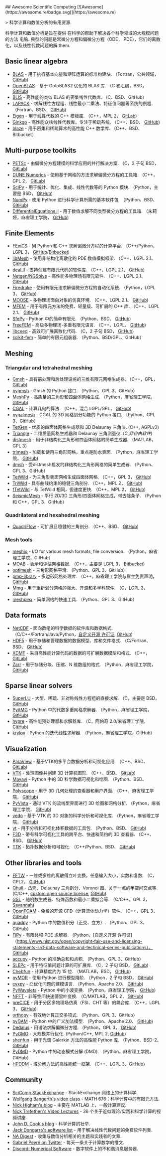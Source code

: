 <div class="github-widget" data-repo="nschloe/awesome-scientific-computing"></div>
<script async src="https://pagead2.googlesyndication.com/pagead/js/adsbygoogle.js"></script><ins class="adsbygoogle" style="display:block" data-ad-client="ca-pub-6890694312814945" data-ad-slot="5473692530" data-ad-format="auto"  data-full-width-responsive="true"></ins><script>(adsbygoogle = window.adsbygoogle || []).push({});</script>
## Awesome Scientific Computing [![Awesome](https://awesome.re/badge.svg)](https://awesome.re)


&gt; 科学计算和数值分析的有用资源.

科学计算和数值分析是旨在提供
在科学的帮助下解决各个科学领域的大规模问题的方法
电脑. 典型的问题是常微分方程和偏微分方程（ODE，
PDE），它们的离散化，以及线性代数问题的解
them.



## Basic linear algebra

- [BLAS](https://www.netlib.org/blas/) - 用于执行基本向量和矩阵运算的标准构建块.
  （Fortran，公共领域， [GitHub](https://github.com/Reference-LAPACK/lapack/tree/master/BLAS))
- [OpenBLAS](https://www.openblas.net) - 基于 GotoBLAS2 优化的 BLAS 库.
  （C 和汇编，BSD， [GitHub](https://github.com/xianyi/OpenBLAS))
- [BLIS](https://github.com/flame/blis) - 高性能的类似 BLAS 的密集线性代数库.
  （C、BSD、GitHub）
- [LAPACK](https://www.netlib.org/lapack/) - 求解线性方程组、线性最小二乘法、特征值问题等系统的例程.
  （Fortran、BSD、 [GitHub](https://github.com/Reference-LAPACK/lapack))
- [Eigen](https://eigen.tuxfamily.org/index.php?title=Main_Page) - 用于线性代数的 C++ 模板库.
  （C++，MPL 2， [GitLab](https://gitlab.com/libeigen/eigen))
- [Ginkgo](https://ginkgo-project.github.io/) - 高性能众核线性代数库，专注于稀疏系统.
  （C++、BSD、 [GitHub](https://github.com/ginkgo-project/ginkgo))
- [blaze](https://bitbucket.org/blaze-lib/blaze) - 用于密集和稀疏算术的高性能 C++ 数学库.
  （C++、BSD、Bitbucket）

## Multi-purpose toolkits

- [PETSc](https://www.mcs.anl.gov/petsc/) - 由偏微分方程建模的科学应用的并行解决方案.
  （C，2 子句 BSD， [GitLab](https://gitlab.com/petsc/petsc))
- [DUNE Numerics](https://www.dune-project.org) - 使用基于网格的方法求解偏微分方程的工具箱.
  （C++，GPL 2， [GitLab](https://gitlab.dune-project.org/core/))
- [SciPy](https://scipy.org) - 用于统计、优化、集成、线性代数等的 Python 模块.
  （Python，主要是 BSD， [GitHub](https://github.com/scipy/scipy/))
- [NumPy](https://numpy.org/) - 使用 Python 进行科学计算所需的基本软件包.
  （Python、BSD、 [GitHub](https://github.com/numpy/numpy))
- [DifferentialEquations.jl](https://diffeq.sciml.ai/)  - 用于数值求解不同类型微分方程的工具箱.  （朱莉娅，麻省理工学院， [GitHub](https://github.com/SciML/DifferentialEquations.jl))

## Finite Elements

- [FEniCS](https://fenicsproject.org) - 用 Python 和 C++ 求解偏微分方程的计算平台.
  （C++/Python，LGPL 3， [GitHub](https://github.com/FEniCS)/[Bitbucket](https://bitbucket.org/fenics-project/))
- [libMesh](https://libmesh.github.io) - 使用非结构化离散化的 PDE 数值模拟框架.
  （C++、LGPL 2.1、 [GitHub](https://github.com/libMesh/libmesh))
- [deal.II](https://dealii.org) - 支持创建有限元代码的软件库.
  （C++、LGPL 2.1、 [GitHub](https://github.com/dealii/dealii))
- [Netgen/NGSolve](https://ngsolve.org) - 高性能多物理场有限元软件.
  （C++、LGPL 2.1、 [GitHub](https://github.com/NGSolve/netgen))
- [Firedrake](https://www.firedrakeproject.org) - 使用有限元法求解偏微分方程的自动化系统.
  （Python，LGPL 3， [GitHub](https://github.com/firedrakeproject/firedrake))
- [MOOSE](https://mooseframework.inl.gov/) - 多物理场面向对象的仿真环境.
  （C++、LGPL 2.1、 [GitHub](https://github.com/idaholab/moose))
- [MFEM](https://mfem.org) - 用于有限元方法的免费、轻量级、可扩展的 C++ 库.
  （C++、LGPL 2.1、 [GitHub](https://github.com/mfem/mfem))
- [SfePy](https://sfepy.org) - Python 中的简单有限元.
  （Python、BSD、 [GitHub](https://github.com/sfepy/sfepy))
- [FreeFEM](https://freefem.org) - 高级多物理场-多重有限元语言.
  （C++、LGPL、 [GitHub](https://github.com/FreeFem))
- [libceed](https://libceed.readthedocs.io/en/latest/index.html) - 高效可扩展离散化代码.
  （C，2 子句 BSD， [GitHub](https://github.com/CEED/libCEED))
- [scikit-fem](https://github.com/kinnala/scikit-fem) - 简单的有限元组装器.
  （Python、BSD/GPL、GitHub）

## Meshing

### Triangular and tetrahedral meshing

- [Gmsh](https://gmsh.info) - 具有前处理和后处理设施的三维有限元网格生成器.
  （C++，GPL， [GitLab](https://gitlab.onelab.info/gmsh/gmsh))
- [pygmsh](https://github.com/nschloe/pygmsh) - Gmsh 的 Python 接口.
  （Python、GPL 3、GitHub）
- [MeshPy](https://mathema.tician.de/software/meshpy/) - 高质量的三角形和四面体网格生成.
  （Python，麻省理工学院， [GitHub](https://github.com/inducer/meshpy))
- [CGAL](https://www.cgal.org) - 计算几何的算法.
  （C++，混合 LGPL/GPL， [GitHub](https://github.com/CGAL/cgal))
- [pygalmesh](https://github.com/nschloe/pygalmesh) - CGAL 的 3D 网格划分功能的 Python 接口.
  （Python、GPL 3、GitHub）
- [TetGen](https://www.wias-berlin.de/software/index.jsp?id=TetGen) - 优质的四面体网格生成器和 3D Delaunay 三角仪.
  (C++, AGPLv3)
- [Triangle](https://www.cs.cmu.edu/~quake/triangle.html) - 二维质量网格生成器和 Delaunay 三角测量仪.
  (C,_非自由软件_)
- [distmesh](http://persson.berkeley.edu/distmesh/) - 用于非结构化三角形和四面体网格的简单生成器.
  （MATLAB，GPL 3）
- [trimesh](https://trimsh.org/) - 加载和使用三角形网格，重点是防水表面.
  （Python，麻省理工学院， [GitHub](https://github.com/mikedh/trimesh))
- [dmsh](https://github.com/nschloe/dmsh) - 受distmesh启发的非结构化三角形网格的简单生成器.
  （Python、GPL 3、GitHub）
- [TetWild](https://cs.nyu.edu/~yixinhu/tetwild.pdf) - 为三角形表面网格生成四面体网格.
  （C++，GPL 3， [GitHub](https://github.com/Yixin-Hu/TetWild))
- [TriWild](https://cims.nyu.edu/gcl/papers/2019-TriWild.pdf) - 具有曲线约束的稳健三角剖分.
  （C++，MPL 2， [GitHub](https://github.com/wildmeshing/TriWild))
- [fTetWild](https://arxiv.org/abs/1908.03581) - 与 TetWild 相同，但速度更快.
  （C++，MPL 2， [GitHub](https://github.com/wildmeshing/fTetWild))
- [SeismicMesh](https://github.com/krober10nd/SeismicMesh) - 平行 2D/3D 三角形/四面体网格生成，带去除条子.
  （Python 和 C++，GPL 3，GitHub）

### Quadrilateral and hexahedral meshing

- [QuadriFlow](https://stanford.edu/~jingweih/papers/quadriflow/) - 可扩展且稳健的三角剖分.
  （C++、BSD、 [GitHub](https://github.com/hjwdzh/QuadriFlow))

### Mesh tools

- [meshio](https://github.com/nschloe/meshio) - I/O for various mesh formats, file conversion.
  （Python，麻省理工学院，GitHub）
- [MOAB](https://sigma.mcs.anl.gov/moab-library/) - 表示和评估网格数据.
  （C++，主要是 LGPL 3， [Bitbucket](https://bitbucket.org/fathomteam/moab/))
- [optimesh](https://github.com/nschloe/optimesh) - 三角形网格平滑.
  （Python、GPL 3、GitHub）
- [pmp-library](https://www.pmp-library.org/) - 多边形网格处理库.
  （C++，麻省理工学院与雇主免责声明， [GitHub](https://github.com/pmp-library/pmp-library/))
- [Mmg](https://www.mmgtools.org/) - 用于重新划分网格的强大、开源和多学科软件.
  （C，LGPL 3， [GitHub](https://github.com/MmgTools/mmg))
- [meshplex](https://github.com/nschloe/meshplex) - 简单网格的快速工具.
  （Python、GPL 3、GitHub）

## Data formats

- [NetCDF](https://www.unidata.ucar.edu/software/netcdf/) - 面向数组的科学数据的软件库和数据格式.
  （C/C++/Fortran/Java/Python，[自定义开源
  许可证](https://www.unidata.ucar.edu/software/netcdf/copyright.html),
  [GitHub](https://github.com/Unidata/netcdf-c/))
- [HDF5](https://support.hdfgroup.org/HDF5/) - 用于存储和管理数据的数据模型、库和文件格式.
  （C/Fortran、BSD、 [GitHub](https://github.com/HDFGroup/hdf5))
- [XDMF](https://xdmf.org/index.php/Main_Page) - 来自高性能计算代码的数据的可扩展数据模型和格式.
  （C++， [GitLab](https://gitlab.kitware.com/xdmf/xdmf))
- [Zarr](https://zarr.readthedocs.io/en/stable/) - 用于存储分块、压缩、N 维数组的格式.
  （Python，麻省理工学院， [GitHub](https://github.com/zarr-developers/zarr-python))

## Sparse linear solvers

- [SuperLU](https://portal.nersc.gov/project/sparse/superlu/) - 大型、稀疏、非对称线性方程组的直接求解.
  （C，主要是 BSD， [GitHub](https://github.com/xiaoyeli/superlu))
- [PyAMG](https://pyamg.github.io) - Python 中的代数多重网格求解器.
  （Python，麻省理工学院， [GitHub](https://github.com/pyamg/pyamg))
- [hypre](https://computing.llnl.gov/projects/hypre-scalable-linear-solvers-multigrid-methods) - 高性能预处理器和求解器库.
  （C，阿帕奇 2.0/麻省理工学院， [GitHub](https://github.com/hypre-space/hypre))
- [krylov](https://github.com/nschloe/krylov) - Python 的迭代线性求解器.
  （Python，麻省理工学院，GitHub）

## Visualization

- [ParaView](https://www.paraview.org) - 基于VTK的多平台数据分析和可视化应用.
  （C++、BSD、 [GitLab](https://gitlab.kitware.com/paraview/paraview))
- [VTK](https://vtk.org/) - 处理图像并创建 3D 计算机图形.
  （C++、BSD、 [GitLab](https://gitlab.kitware.com/vtk/vtk))
- [Mayavi](https://docs.enthought.com/mayavi/mayavi/) - Python 中的 3D 科学数据可视化和绘图.
  （Python、BSD、 [GitHub](https://github.com/enthought/mayavi))
- [Polyscope](https://polyscope.run/) - 用于 3D 几何处理的查看器和用户界面.
  （C++，麻省理工学院， [GitHub](https://github.com/nmwsharp/polyscope))
- [PyVista](https://docs.pyvista.org/) - 通过 VTK 的流线型界面进行 3D 绘图和网格分析.
  （Python，麻省理工学院， [GitHub](https://github.com/pyvista/pyvista))
- [vedo](https://vedo.embl.es) - 基于 VTK 的 3D 对象的科学分析和可视化库.
  （Python，麻省理工学院， [GitHub](https://github.com/marcomusy/vedo))
- [yt](https://yt-project.org/) - 用于分析和可视化体积数据的工具包.
  （Python、BSD、 [GitHub](https://github.com/yt-project/yt))
- [F3D](https://f3d-app.github.io/f3d/) - 带有科学可视化工具的跨平台、快速和简约的 3D 查看器.
  （C++、BSD、 [GitHub](https://github.com/f3d-app/f3d))
- [TTK](https://topology-tool-kit.github.io/) - 拓扑数据分析和可视化.
  （C++/Python、BSD、 [GitHub](https://github.com/topology-tool-kit/ttk))

## Other libraries and tools

- [FFTW](http://www.fftw.org) - 一维或多维的离散傅立叶变换，任意输入大小，实数和复数.
  （C，GPL2， [GitHub](https://github.com/FFTW/fftw3))
- [Qhull](http://www.qhull.org) - 凸壳、Delaunay 三角剖分、Voronoi 图、关于一点的半空间交点等.
  (C/C++, [custom open source license](http://www.qhull.org/COPYING.txt),
  [GitHub](https://github.com/qhull/qhull/))
- [GSL](https://www.gnu.org/software/gsl/) - 随机数生成器、特殊函数和最小二乘拟合等.
  （C/C++，GPL 3， [Savannah](https://savannah.gnu.org/projects/gsl))
- [OpenFOAM](https://www.openfoam.com) - 免费的开源 CFD（计算流体动力学）软件.
  （C++，GPL 3， [GitHub](https://github.com/OpenFOAM/OpenFOAM-dev))
- [quadpy](https://github.com/nschloe/quadpy) - Python 中的数值积分（正交、立方）.
  （Python、GPL 3、GitHub）
- [FiPy](https://www.ctcms.nist.gov/fipy/) - 有限体积 PDE 求解器.
  （Python，[自定义开源
  许可证]（https://www.nist.gov/open/copyright-fair-use-and-licensing-statements-srd-data-software-and-technical-series-publications），
  [GitHub](https://github.com/usnistgov/fipy))
- [accupy](https://github.com/nschloe/accupy) - Python 的准确总和和点积.
  （Python、GPL 3、GitHub）
- [SLEPc](https://slepc.upv.es) - 用于特征值问题计算的可扩展库.
  （C，2 子句 BSD， [GitLab](https://gitlab.com/slepc/slepc))
- [Chebfun](https://www.chebfun.org/) - 计算精度约为 15 位.
  （MATLAB，BSD， [GitHub](https://github.com/chebfun/chebfun))
- [pyMOR](https://pymor.org/) - 使用 Python 进行模型降阶.
  （Python，2 子句 BSD， [GitHub](https://github.com/pymor/pymor/))
- [cvxpy](https://www.cvxpy.org/) - 凸优化问题的建模语言.
  （Python、Apache 2.0、 [GitHub](https://github.com/cvxpy/cvxpy))
- [PyWavelets](https://pywavelets.readthedocs.io/en/latest/) - Python 中的小波变换.
  （Python，麻省理工学院， [GitHub](https://github.com/PyWavelets/pywt))
- [NFFT](https://www-user.tu-chemnitz.de/~potts/nfft/) - 非等空间快速傅里叶变换.
  （C/MATLAB，GPL 2， [GitHub](https://github.com/NFFT/nfft))
- [preCICE](https://precice.org/) - 用于分区多物理场仿真（FSI、CHT 等）的耦合库.
  （C++，LGPL 3， [GitHub](https://github.com/precice/))
- [orthopy](https://github.com/nschloe/orthopy) - 有效地计算正交多项式.
  （Python、GPL 3、GitHub）
- [pyGAM](https://pygam.readthedocs.io/en/latest/) - Python 中的广义加法模型.
  （Python、Apache 2.0、 [GitHub](https://github.com/dswah/pyGAM))
- [Dedalus](https://dedalus-project.org/) - 用谱法求解偏微分方程.
  （Python，GPL 3， [GitHub](https://github.com/DedalusProject/dedalus))
- [PyGMO](https://esa.github.io/pygmo/) - 大规模并行优化.
  (Python/C++, MPL 2, [GitHub](https://github.com/esa/pygmo2))
- [shenfun](https://shenfun.readthedocs.io/en/latest/) - 用于光谱 Galerkin 方法的高性能 Python 库.
  （Python、BSD-2、 [GitHub](https://github.com/spectralDNS/shenfun))
- [PyDMD](https://github.com/mathLab/PyDMD) - Python 中的动态模式分解 (DMD).
  （Python，麻省理工学院，GitHub）
- [HPDDM](https://github.com/hpddm/hpddm) - 域分解方法的高性能统一框架.
  （C++、LGPL 3、GitHub）

## Community

- [SciComp StackExchange](https://scicomp.stackexchange.com/) - StackExchange 网络上的计算科学.
- [Wolfgang Bangerth's video class](https://www.math.colostate.edu/~bangerth/videos.html) - MATH 676：科学计算中的有限元方法.
- [Nick Higham's blog](https://nhigham.com/) - 主要在 MATLAB 上，一般计算建议.
- [Nick Trefethen's Video Lectures](https://people.maths.ox.ac.uk/trefethen/videos.html) - 36 个关于近似理论/实践和科学计算的视频讲座.
- [John D. Cook's blog](https://www.johndcook.com/blog/) - 科学计算的壮举.
- [Jack Dongarra's software list](https://www.netlib.org/utk/people/JackDongarra/la-sw.html) - 用于解决线性代数问题的免费软件列表.
- [NA Digest](https://www.netlib.org/na-digest-html/) - 收集与数值分析相关的主题和实践者的文章.
- [Gabriel Peyré on Twitter](https://twitter.com/gabrielpeyre) - 每天一条关于计算数学的推文.
- [Discord: Numerical Software](https://discord.com/invite/hnTJ5MRX2Y) - 数字软件上的不和谐消息服务器.
